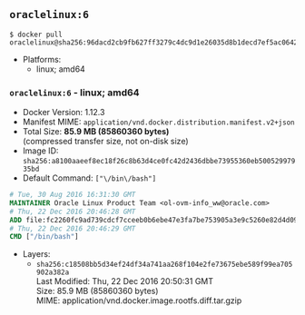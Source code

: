 ## `oraclelinux:6`

```console
$ docker pull oraclelinux@sha256:96dacd2cb9fb627ff3279c4dc9d1e26035d8b1decd7ef5ac0642359f7358885a
```

-	Platforms:
	-	linux; amd64

### `oraclelinux:6` - linux; amd64

-	Docker Version: 1.12.3
-	Manifest MIME: `application/vnd.docker.distribution.manifest.v2+json`
-	Total Size: **85.9 MB (85860360 bytes)**  
	(compressed transfer size, not on-disk size)
-	Image ID: `sha256:a8100aaeef8ec18f26c8b63d4ce0fc42d2436dbbe73955360eb50052997935bd`
-	Default Command: `["\/bin\/bash"]`

```dockerfile
# Tue, 30 Aug 2016 16:31:30 GMT
MAINTAINER Oracle Linux Product Team <ol-ovm-info_ww@oracle.com>
# Thu, 22 Dec 2016 20:46:28 GMT
ADD file:fc2260fc9ad739cdcf7cceeb0b6ebe47e3fa7be753905a3e9c5260e82d4d0906 in / 
# Thu, 22 Dec 2016 20:46:29 GMT
CMD ["/bin/bash"]
```

-	Layers:
	-	`sha256:c18508bb5d34ef24df34a741aa268f104e2fe73675ebe589f99ea705902a382a`  
		Last Modified: Thu, 22 Dec 2016 20:50:31 GMT  
		Size: 85.9 MB (85860360 bytes)  
		MIME: application/vnd.docker.image.rootfs.diff.tar.gzip
